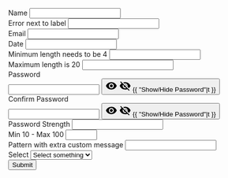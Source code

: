 <form action="#" data-validate>
    <div class="my-4">
        <label for="name">Name</label>
        <input name="name" id="name" type="text" required/>
    </div>
    <div class="my-4">
        <label for="errorInLabel">
            Error next to label <span class="" data-error-placeholder></span>
        </label>
        <input name="errorInLabel" id="errorInLabel" type="text" required/>
    </div>
    <div class="my-4">
        <label for="email">Email</label>
        <input name="email" id="email" type="email" required/>
    </div>
    <div class="my-4">
        <label for="date">Date</label>
        <input class="form__input js-date-picker" name="date" id="date" type="text" required/>
    </div>
    <div class="my-4">
        <label for="minlength">Minimum length needs to be 4</label>
        <input id="minlength" name="minlength" type="text" minlength="4" required/>
    </div>
    <div class="my-4">
        <label for="maxlength">Maximum length is 20</label>
        <input id="maxlength" name="maxlength" type="text" maxlength="20" required/>
    </div>
    <div class="my-4" data-validate-wrapper>
        <label for="password">Password</label>
        <div class="flex items-center js-password-toggle">
            <input class="mb-0 form__input" name="password" id="password" type="password" required/>
            <button type="button" class="ml-2 group" data-password-toggle="password">
                <svg class="icon group-aria-checked:hidden" width="24" height="24" xmlns="http://www.w3.org/2000/svg" viewBox="0 0 24 24" aria-hidden="true"><path d="M0 0h24v24H0z" fill="none"></path><path d="M12 4.5C7 4.5 2.73 7.61 1 12c1.73 4.39 6 7.5 11 7.5s9.27-3.11 11-7.5c-1.73-4.39-6-7.5-11-7.5zM12 17c-2.76 0-5-2.24-5-5s2.24-5 5-5 5 2.24 5 5-2.24 5-5 5zm0-8c-1.66 0-3 1.34-3 3s1.34 3 3 3 3-1.34 3-3-1.34-3-3-3z"></path></svg> 
                <svg class="icon hidden group-aria-checked:block" width="24" height="24" xmlns="http://www.w3.org/2000/svg" viewBox="0 0 24 24" aria-hidden="true"><path d="M0 0h24v24H0zm0 0h24v24H0zm0 0h24v24H0zm0 0h24v24H0z" fill="none"></path><path d="M12 7c2.76 0 5 2.24 5 5 0 .65-.13 1.26-.36 1.83l2.92 2.92c1.51-1.26 2.7-2.89 3.43-4.75-1.73-4.39-6-7.5-11-7.5-1.4 0-2.74.25-3.98.7l2.16 2.16C10.74 7.13 11.35 7 12 7zM2 4.27l2.28 2.28.46.46C3.08 8.3 1.78 10.02 1 12c1.73 4.39 6 7.5 11 7.5 1.55 0 3.03-.3 4.38-.84l.42.42L19.73 22 21 20.73 3.27 3 2 4.27zM7.53 9.8l1.55 1.55c-.05.21-.08.43-.08.65 0 1.66 1.34 3 3 3 .22 0 .44-.03.65-.08l1.55 1.55c-.67.33-1.41.53-2.2.53-2.76 0-5-2.24-5-5 0-.79.2-1.53.53-2.2zm4.31-.78l3.15 3.15.02-.16c0-1.66-1.34-3-3-3l-.17.01z"></path></svg> 
                <span class="sr-only">{{ "Show/Hide Password"|t }}</span>
            </button>
        </div>
    </div>
    <div class="my-4" data-validate-wrapper>
        <label for="password-confirm">Confirm Password</label>
        <div class="flex items-center js-password-toggle">
            <input class="mb-0 form__input" name="password-confirm" id="password-confirm" type="password" required data-confirm="password"/>
            <button type="button" class="ml-2 group" data-password-toggle="password-confirm">
                <svg class="icon group-aria-checked:hidden" width="24" height="24" xmlns="http://www.w3.org/2000/svg" viewBox="0 0 24 24" aria-hidden="true"><path d="M0 0h24v24H0z" fill="none"></path><path d="M12 4.5C7 4.5 2.73 7.61 1 12c1.73 4.39 6 7.5 11 7.5s9.27-3.11 11-7.5c-1.73-4.39-6-7.5-11-7.5zM12 17c-2.76 0-5-2.24-5-5s2.24-5 5-5 5 2.24 5 5-2.24 5-5 5zm0-8c-1.66 0-3 1.34-3 3s1.34 3 3 3 3-1.34 3-3-1.34-3-3-3z"></path></svg> 
                <svg class="icon hidden group-aria-checked:block" width="24" height="24" xmlns="http://www.w3.org/2000/svg" viewBox="0 0 24 24" aria-hidden="true"><path d="M0 0h24v24H0zm0 0h24v24H0zm0 0h24v24H0zm0 0h24v24H0z" fill="none"></path><path d="M12 7c2.76 0 5 2.24 5 5 0 .65-.13 1.26-.36 1.83l2.92 2.92c1.51-1.26 2.7-2.89 3.43-4.75-1.73-4.39-6-7.5-11-7.5-1.4 0-2.74.25-3.98.7l2.16 2.16C10.74 7.13 11.35 7 12 7zM2 4.27l2.28 2.28.46.46C3.08 8.3 1.78 10.02 1 12c1.73 4.39 6 7.5 11 7.5 1.55 0 3.03-.3 4.38-.84l.42.42L19.73 22 21 20.73 3.27 3 2 4.27zM7.53 9.8l1.55 1.55c-.05.21-.08.43-.08.65 0 1.66 1.34 3 3 3 .22 0 .44-.03.65-.08l1.55 1.55c-.67.33-1.41.53-2.2.53-2.76 0-5-2.24-5-5 0-.79.2-1.53.53-2.2zm4.31-.78l3.15 3.15.02-.16c0-1.66-1.34-3-3-3l-.17.01z"></path></svg> 
                <span class="sr-only">{{ "Show/Hide Password"|t }}</span>
            </button>
        </div>
    </div>
    <div class="my-4 form__field">
        <label for="password">Password Strength</label>
        <input id="passwordStrength" type="password" name="password" data-strength
                    data-min-length="8"
                    data-max-length="30"
                    data-cases="true"
                    data-numbers="true"
                    data-symbols="true"
                    data-show-strength-indicator="true"
                    data-show-strength-indicator-text="true"
                    required>
    </div>
    <div class="my-4">
        <label for="minmax">Min 10 - Max 100</label>
        <input id="minmax" name="minmax" type="number" min="10" step="5" max="100" required>
    </div>
    <div class="my-4">
        <label for="pattern">Pattern with extra custom message</label>
        <input id="pattern" name="pattern" type="text" required pattern="[a-z]{4,8}" title="4 to 8 lowercase letters" data-extra-message="De waarde moeten kleine letters zijn en tussen de 4 en 8 lang zijn.">
    </div>
    <div class="my-4" data-validate-wrapper>
        <label for="choice">Select</label>
        <select name="choice" id="choice" required>
            <option value="">Select something</option>
            <option value="1">Option 1</option>
            <option value="2">Option 2</option>
            <option value="3">Option 3</option>
            <option value="-1">Other</option>
        </select>
    </div>
    <button type="submit" class="btn">Submit</button>
</form>
